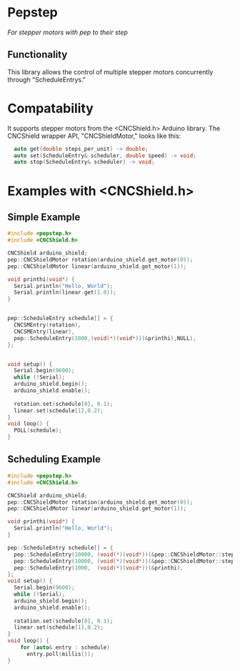 # Pepstep
_For stepper motors with pep to their step_

## Functionality

This library allows the control of multiple stepper motors concurrently through "ScheduleEntrys."


# Compatability
It supports stepper motors from the <CNCShield.h> Arduino library. The CNCShield wrapper API, "CNCShieldMotor," looks like this:
```cpp
  auto get(double steps_per_unit) -> double;
  auto set(ScheduleEntry& scheduler, double speed) -> void;
  auto stop(ScheduleEntry& scheduler) -> void;
```


# Examples with <CNCShield.h>
## Simple Example 
```cpp
#include <pepstep.h>
#include <CNCShield.h>

CNCShield arduino_shield;
pep::CNCShieldMotor rotation(arduino_shield.get_motor(0));
pep::CNCShieldMotor linear(arduino_shield.get_motor(1));

void printhi(void*) {
  Serial.println("Hello, World");
  Serial.println(linear.get(1.0));
}


pep::ScheduleEntry schedule[] = {
  CNCSMEntry(rotation),
  CNCSMEntry(linear),
  pep::ScheduleEntry(1000,(void(*)(void*))(&printhi),NULL),
};


void setup() {
  Serial.begin(9600);
  while (!Serial);
  arduino_shield.begin();
  arduino_shield.enable();
  
  rotation.set(schedule[0], 0.1);
  linear.set(schedule[1],0.2);
}
void loop() {
  POLL(schedule);
}
```

## Scheduling Example
```cpp
#include <pepstep.h>
#include <CNCShield.h>

CNCShield arduino_shield;
pep::CNCShieldMotor rotation(arduino_shield.get_motor(0));
pep::CNCShieldMotor linear(arduino_shield.get_motor(1));

void printhi(void*) {
  Serial.println("Hello, World");
}

pep::ScheduleEntry schedule[] = {
  pep::ScheduleEntry(10000, (void(*)(void*))(&pep::CNCShieldMotor::step), (void*)&rotation),
  pep::ScheduleEntry(10000, (void(*)(void*))(&pep::CNCShieldMotor::step), (void*)&linear  ),
  pep::ScheduleEntry(1000,  (void(*)(void*))(&printhi),                   NULL            ),
};
void setup() {
  Serial.begin(9600);
  while (!Serial);
  arduino_shield.begin();
  arduino_shield.enable();
  
  rotation.set(schedule[0], 0.1);
  linear.set(schedule[1],0.2);
}
void loop() {
    for (auto& entry : schedule)
      entry.poll(millis());
}
```
